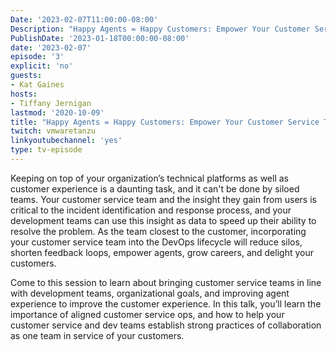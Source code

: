 ```yaml
---
Date: '2023-02-07T11:00:00-08:00'
Description: "Happy Agents = Happy Customers: Empower Your Customer Service Team to Lead the Way"
PublishDate: '2023-01-18T00:00:00-08:00'
date: '2023-02-07'
episode: '3'
explicit: 'no'
guests:
- Kat Gaines
hosts:
- Tiffany Jernigan
lastmod: '2020-10-09'
title: "Happy Agents = Happy Customers: Empower Your Customer Service Team to Lead the Way"
twitch: vmwaretanzu
linkyoutubechannel: 'yes'
type: tv-episode
---
```


Keeping on top of your organization’s technical platforms as well as customer experience is a daunting task, and it can't be done by siloed teams. Your customer service team and the insight they gain from users is critical to the incident identification and response process, and your development teams can use this insight as data to speed up their ability to resolve the problem. As the team closest to the customer, incorporating your customer service team into the DevOps lifecycle will reduce silos, shorten feedback loops, empower agents, grow careers, and delight your customers.

Come to this session to learn about bringing customer service teams in line with development teams, organizational goals, and improving agent experience to improve the customer experience. In this talk, you’ll learn the importance of aligned customer service ops, and how to help your customer service and dev teams establish strong practices of collaboration as one team in service of your customers.
